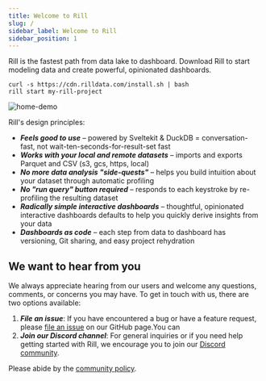 ```yaml
---
title: Welcome to Rill
slug: /
sidebar_label: Welcome to Rill
sidebar_position: 1
---
```


Rill is the fastest path from data lake to dashboard.  Download Rill to start modeling data and create powerful, opinionated dashboards.

```
curl -s https://cdn.rilldata.com/install.sh | bash
rill start my-rill-project
```

![home-demo](https://github.com/rilldata/rill-developer/assets/5587788/49d17e80-5f27-408c-bbc9-fdbff7b6b627 "829237828")

Rill's design principles:
- _**Feels good to use**_ – powered by Sveltekit & DuckDB = conversation-fast, not wait-ten-seconds-for-result-set fast
- _**Works with your local and remote datasets**_ – imports and exports Parquet and CSV (s3, gcs, https, local)
- _**No more data analysis "side-quests"**_ – helps you build intuition about your dataset through automatic profiling
- _**No "run query" button required**_ – responds to each keystroke by re-profiling the resulting dataset
- _**Radically simple interactive dashboards**_ – thoughtful, opinionated interactive dashboards defaults to help you quickly derive insights from your data
- _**Dashboards as code**_ – each step from data to dashboard has versioning, Git sharing, and easy project rehydration

## We want to hear from you
We always appreciate hearing from our users and welcome any questions, comments, or concerns you may have. To get in touch with us, there are two options available:
1. _**File an issue**_: If you have encountered a bug or have a feature request, please [file an issue](https://github.com/rilldata/rill-developer/issues/new/choose) on our GitHub page.You can 
2. _**Join our Discord channel**_: For general inquiries or if you need help getting started with Rill, we encourage you to join our [Discord community](https://bit.ly/3unvA05).

Please abide by the [community policy](https://github.com/rilldata/rill-developer/blob/main/COMMUNITY-POLICY.md).
